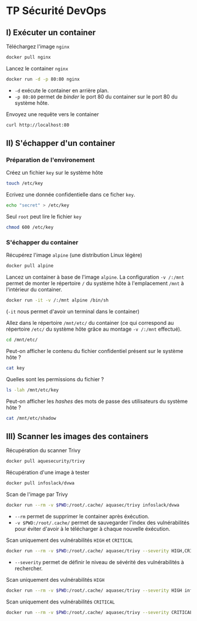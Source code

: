 # TP Sécurité DevOps

## I) Exécuter un container

Téléchargez l'image `nginx`
```bash
docker pull nginx
```

Lancez le container `nginx`
```bash
docker run -d -p 80:80 nginx
```
* `-d` exécute le container en arrière plan.
* `-p 80:80` permet de _binder_ le port 80 du container sur le port 80 du système hôte.

Envoyez une requête vers le container
```bash
curl http://localhost:80
```



## II) S'échapper d'un container

### Préparation de l'environement

Créez un fichier `key` sur le système hôte
```bash
touch /etc/key
```

Ecrivez une donnée confidentielle dans ce ficher `key`.
```bash
echo "secret" > /etc/key
```

Seul `root` peut lire le fichier `key`
```bash
chmod 600 /etc/key
```

### S'échapper du container

Récupérez l'image `alpine` (une distribution Linux légère)
```bash
docker pull alpine
```

Lancez un container à base de l'image `alpine`. La configuration `-v /:/mnt` permet de monter le répertoire `/` du système hôte à l'emplacement `/mnt` à l'intérieur du container.
```bash
docker run -it -v /:/mnt alpine /bin/sh
```
(`-it` nous permet d'avoir un terminal dans le container)


Allez dans le répertoire `/mnt/etc/` du container (ce qui correspond au répertoire `/etc/` du système hôte grâce au montage `-v /:/mnt` effectué).
```bash
cd /mnt/etc/
```

Peut-on afficher le contenu du fichier confidentiel présent sur le système hôte ?
```bash
cat key
```

Quelles sont les permissions du fichier ?
```bash
ls -lah /mnt/etc/key
```

Peut-on afficher les _hashes_ des mots de passe des utilisateurs du système hôte ?
```bash
cat /mnt/etc/shadow
```



## III) Scanner les images des containers

Récupération du scanner Trivy
```bash
docker pull aquesecurity/trivy
```

Récupération d'une image à tester

```bash
docker pull infoslack/dvwa
```

Scan de l'image par Trivy
```bash
docker run --rm -v $PWD:/root/.cache/ aquasec/trivy infoslack/dvwa
```
* `--rm` permet de supprimer le container après éxécution.
* `-v $PWD:/root/.cache/` permet de sauvegarder l'index des vulnérabilités pour éviter d'avoir à le télécharger à chaque nouvelle éxécution.

Scan uniquement des vulnérabilités `HIGH` et `CRITICAL`
```bash
docker run --rm -v $PWD:/root/.cache/ aquasec/trivy --severity HIGH,CRITICAL infoslack/dvwa
```
* `--severity` permet de définir le niveau de sévérité des vulnérabilités à rechercher.

Scan uniquement des vulnérabilités `HIGH`
```bash
docker run --rm -v $PWD:/root/.cache/ aquasec/trivy --severity HIGH infoslack/dvwa
```

Scan uniquement des vulnérabilités `CRITICAL`
```bash
docker run --rm -v $PWD:/root/.cache/ aquasec/trivy --severity CRITICAL infoslack/dvwa
```
